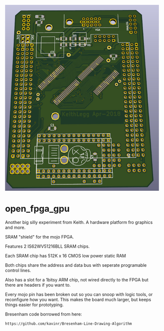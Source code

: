 

![alt text](https://raw.githubusercontent.com/keithlegg/open_fpga_gpu/master/images/sram_back/board2.jpg) 


# open_fpga_gpu


Another big silly experiment from Keith. A hardware platform fro graphics and more. 

SRAM "shield" for the mojo FPGA. 

Features 2 IS62WV51216BLL SRAM chips.

Each SRAM chip has 512K x 16 CMOS low power static RAM

Both chips share the address and data bus with seperate programable control lines.


Also has a slot for a 1bitsy ARM chip, not wired directly to the FPGA but there are headers if you want to.

Every mojo pin has been broken out so you can snoop with logic tools, or reconfigure how you want. 
This makes the board much larger, but keeps things easier for prototyping. 



Bresenham code borrowed from here:

    https://github.com/kavinr/Bresenham-Line-Drawing-Algorithm



